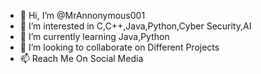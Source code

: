- 👋 Hi, I’m @MrAnnonymous001
- 👀 I’m interested in C,C++,Java,Python,Cyber Security,AI
- 🌱 I’m currently learning Java,Python
- 💞️ I’m looking to collaborate on Different Projects 
- 📫 Reach Me On Social Media

<!---
MrAnnonymous001/MrAnnonymous001 is a ✨ special ✨ repository because its `README.md` (this file) appears on your GitHub profile.
You can click the Preview link to take a look at your changes.
--->
